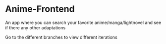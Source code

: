 # Anime-Frontend

An app where you can search your favorite anime/manga/lightnovel and see if there any other adaptations

Go to the different branches to view different iterations